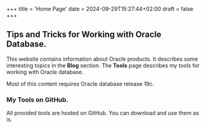 +++
title = 'Home Page'
date = 2024-09-29T15:27:44+02:00
draft = false
+++

## Tips and Tricks for Working with Oracle Database.

This website contains information about Oracle products. It describes some 
interesting topics in the **Blog** section. The **Tools** page describes
my tools for working with Oracle database.

Most of this content requires Oracle database release 19c.

### My Tools on GitHub.

All provided tools are hosted on GitHub. You can download and use them as is.
